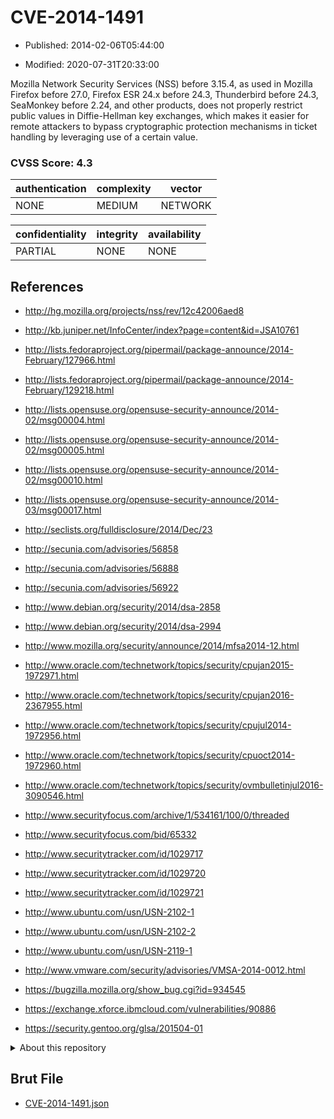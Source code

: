 # CVE-2014-1491

- Published: 2014-02-06T05:44:00

- Modified: 2020-07-31T20:33:00

Mozilla Network Security Services (NSS) before 3.15.4, as used in Mozilla Firefox before 27.0, Firefox ESR 24.x before 24.3, Thunderbird before 24.3, SeaMonkey before 2.24, and other products, does not properly restrict public values in Diffie-Hellman key exchanges, which makes it easier for remote attackers to bypass cryptographic protection mechanisms in ticket handling by leveraging use of a certain value.

### CVSS Score: **4.3**

| authentication | complexity | vector |
| --- | --- | --- |
| NONE | MEDIUM | NETWORK |

| confidentiality | integrity | availability |
| --- | --- | --- |
| PARTIAL | NONE | NONE |

## References

* http://hg.mozilla.org/projects/nss/rev/12c42006aed8

* http://kb.juniper.net/InfoCenter/index?page=content&id=JSA10761

* http://lists.fedoraproject.org/pipermail/package-announce/2014-February/127966.html

* http://lists.fedoraproject.org/pipermail/package-announce/2014-February/129218.html

* http://lists.opensuse.org/opensuse-security-announce/2014-02/msg00004.html

* http://lists.opensuse.org/opensuse-security-announce/2014-02/msg00005.html

* http://lists.opensuse.org/opensuse-security-announce/2014-02/msg00010.html

* http://lists.opensuse.org/opensuse-security-announce/2014-03/msg00017.html

* http://seclists.org/fulldisclosure/2014/Dec/23

* http://secunia.com/advisories/56858

* http://secunia.com/advisories/56888

* http://secunia.com/advisories/56922

* http://www.debian.org/security/2014/dsa-2858

* http://www.debian.org/security/2014/dsa-2994

* http://www.mozilla.org/security/announce/2014/mfsa2014-12.html

* http://www.oracle.com/technetwork/topics/security/cpujan2015-1972971.html

* http://www.oracle.com/technetwork/topics/security/cpujan2016-2367955.html

* http://www.oracle.com/technetwork/topics/security/cpujul2014-1972956.html

* http://www.oracle.com/technetwork/topics/security/cpuoct2014-1972960.html

* http://www.oracle.com/technetwork/topics/security/ovmbulletinjul2016-3090546.html

* http://www.securityfocus.com/archive/1/534161/100/0/threaded

* http://www.securityfocus.com/bid/65332

* http://www.securitytracker.com/id/1029717

* http://www.securitytracker.com/id/1029720

* http://www.securitytracker.com/id/1029721

* http://www.ubuntu.com/usn/USN-2102-1

* http://www.ubuntu.com/usn/USN-2102-2

* http://www.ubuntu.com/usn/USN-2119-1

* http://www.vmware.com/security/advisories/VMSA-2014-0012.html

* https://bugzilla.mozilla.org/show_bug.cgi?id=934545

* https://exchange.xforce.ibmcloud.com/vulnerabilities/90886

* https://security.gentoo.org/glsa/201504-01

<details>
<summary>About this repository</summary> 

  This repository is part of the project [Live Hack CVE](https://github.com/Live-Hack-CVE). Main website can be found [www.live-hack.org](https://www.live-hack.org) 
  
  Made by [Sn0wAlice](https://github.com/Sn0wAlice) for the people that care about security and need to have a feed of the latest CVEs. Hope you enjoy it, don't forget to star the repo and follow me on [Twitter](https://twitter.com/Sn0wAlice) and [Github](https://github.com/Sn0wAlice). And that is my [personnal website](https://www.alice-snow.me/)

  - [Home Page](https://github.com/Live-Hack-CVE)
  - [Framework](https://github.com/Live-Hack-CVE/cve-framework)
  - [CVE database](https://github.com/Live-Hack-CVE/full_database)
  - [Changelog](https://github.com/Live-Hack-CVE/Changelog)
</details>

## Brut File

* [CVE-2014-1491.json](https://raw.githubusercontent.com/Live-Hack-CVE/full_database/main/cves/2014/CVE-2014-1491.json)

